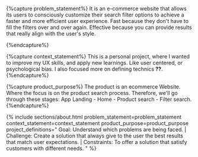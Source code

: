 {%capture problem_statement%}
It is an e-commerce website that allows its users to consciously customize their search filter options to achieve a faster and more efficient user experience.
Fast because they don't have to fill the filters over and over again.
Effective because you can provide results that really align with the user's style.

{%endcapture%}

{%capture context_statement%}
This is a personal project, where I wanted to improve my UX skills, and apply new learnings. Like user centered, or psychological bias.
I also focused more on defining technics **??**.
{%endcapture%}

{%capture product_purpose%}
The product is an ecommerce Website. Where the focus is on the product search process. Therefore, we'll go through these stages: App Landing - Home - Product search - Filter search.
{%endcapture%}

{%
include sections/about.html
problem_statement=problem_statement
context_statement=context_statement
product_purpose=product_purpose
project_definitions="
Goal: Understand which problems are being faced. |
Challenge: Create a solution that always give to the user the best results that match user expectations. |
Constraints: To offer a solution that satisfy customers with different needs.
"
%}
